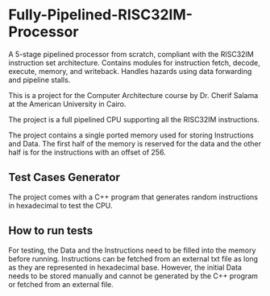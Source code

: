 # Fully-Pipelined-RISC32IM-Processor

A 5-stage pipelined processor from scratch, compliant with the RISC32IM instruction set architecture. Contains modules for instruction fetch, decode, execute, memory, and writeback. Handles hazards using data forwarding and pipeline stalls.

This is a project for the Computer Architecture course by Dr. Cherif Salama at the American University in Cairo.

The project is a full pipelined CPU supporting all the RISC32IM instructions.

The project contains a single ported memory used for storing Instructions and Data. The first half of the memory is reserved for the data and the other half is for the instructions with an offset of 256.

## Test Cases Generator

The project comes with a C++ program that generates random instructions in hexadecimal to test the CPU.

## How to run tests

For testing, the Data and the Instructions need to be filled into the memory before running. Instructions can be fetched from an external txt file as long as they are represented in hexadecimal base. However, the initial Data needs to be stored manually and cannot be generated by the C++ program or fetched from an external file.
